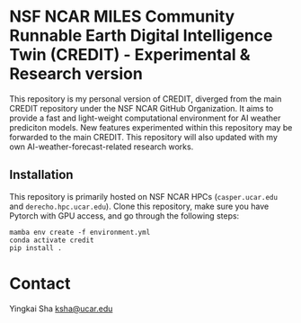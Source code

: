 # NSF NCAR MILES Community Runnable Earth Digital Intelligence Twin (CREDIT) - Experimental & Research version

This repository is my personal version of CREDIT, diverged from the main CREDIT repository under the NSF NCAR GitHub Organization. It aims to provide a fast and light-weight computational environment for AI weather prediciton models. New features experimented within this repository may be forwarded to the main CREDIT. This repository will also updated with my own AI-weather-forecast-related research works. 

## Installation

This repository is primarily hosted on NSF NCAR HPCs (`casper.ucar.edu` and `derecho.hpc.ucar.edu`). Clone this repository, make sure you have Pytorch with GPU access, and go through the following steps:

```
mamba env create -f environment.yml
conda activate credit
pip install .
```

# Contact
Yingkai Sha <ksha@ucar.edu>

